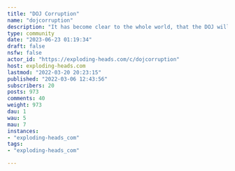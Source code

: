 ```yaml
---
title: "DOJ Corruption" 
name: "dojcorruption"
description: "It has become clear to the whole world, that the DOJ will look at your politics, your connections, and your friends before deciding to investigate or prosecute.The modern day Department of Justice has bought new meaning to the phrase two standards of justice"
type: community
date: "2023-06-23 01:19:34"
draft: false
nsfw: false
actor_id: "https://exploding-heads.com/c/dojcorruption"
host: exploding-heads.com
lastmod: "2022-03-20 20:23:15"
published: "2022-03-06 12:43:56"
subscribers: 20
posts: 973
comments: 40
weight: 973
dau: 1
wau: 5
mau: 7
instances:
- "exploding-heads_com"
tags: 
- "exploding-heads_com"

---
```

